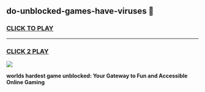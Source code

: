 
## do-unblocked-games-have-viruses 👋
<h3>
<a href="https://premium.freeplayer.one?title=do-unblocked-games-have-viruses&ref=14F">CLICK TO PLAY</a></h3>
<hr>

<h3>
<a href="https://premium.freeplayer.one?title=do-unblocked-games-have-viruses&ref=14F">CLICK 2 PLAY</a>
  
</h3>

<a href="https://premium.freeplayer.one?title=do-unblocked-games-have-viruses&ref=12F/"><img src="https://clearcache.store/games.png"></a>


**worlds hardest game unblocked: Your Gateway to Fun and Accessible Online Gaming**
